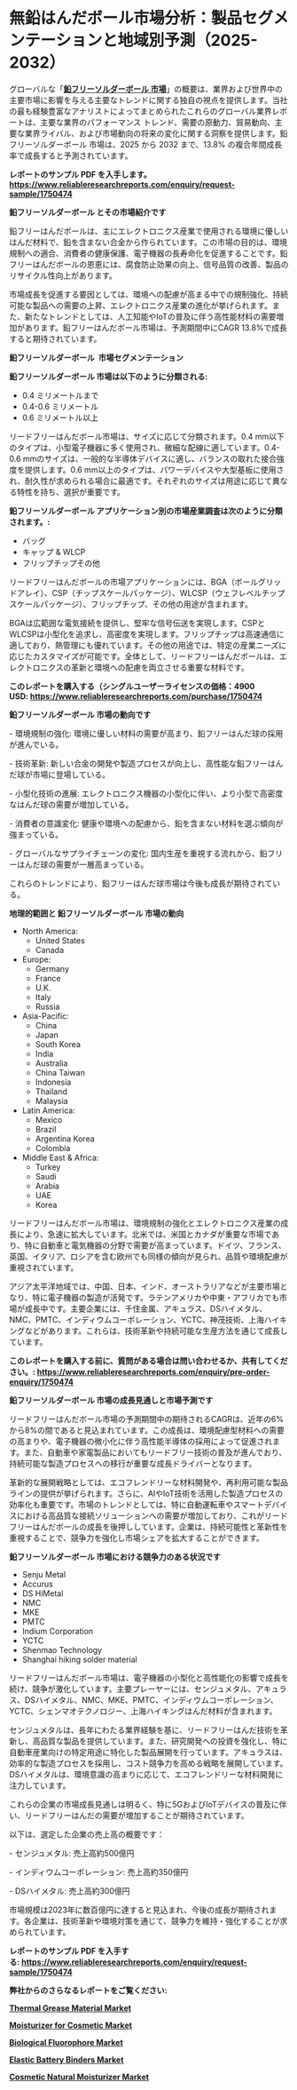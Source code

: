 <p><h1>無鉛はんだボール市場分析：製品セグメンテーションと地域別予測（2025-2032）</h1></p><p>グローバルな「<a href="https://www.reliableresearchreports.com/lead-free-solder-ball-r1750474?utm_campaign=110&utm_medium=6&utm_source=Github&utm_content=ia&utm_term=05022025&utm_id=lead-free-solder-ball"><strong>鉛フリーソルダーボール 市場</strong></a>」の概要は、業界および世界中の主要市場に影響を与える主要なトレンドに関する独自の視点を提供します。当社の最も経験豊富なアナリストによってまとめられたこれらのグローバル業界レポートは、主要な業界のパフォーマンス トレンド、需要の原動力、貿易動向、主要な業界ライバル、および市場動向の将来の変化に関する洞察を提供します。鉛フリーソルダーボール 市場は、2025 から 2032 まで、13.8% の複合年間成長率で成長すると予測されています。</p>
<p><strong>レポートのサンプル PDF を入手します。</strong><strong><a href="https://www.reliableresearchreports.com/enquiry/request-sample/1750474?utm_campaign=110&utm_medium=6&utm_source=Github&utm_content=ia&utm_term=05022025&utm_id=lead-free-solder-ball">https://www.reliableresearchreports.com/enquiry/request-sample/1750474</a></strong></p>
<p><strong>鉛フリーソルダーボール とその市場紹介です</strong></p>
<p><p>鉛フリーはんだボールは、主にエレクトロニクス産業で使用される環境に優しいはんだ材料で、鉛を含まない合金から作られています。この市場の目的は、環境規制への適合、消費者の健康保護、電子機器の長寿命化を促進することです。鉛フリーはんだボールの恩恵には、腐食防止効果の向上、信号品質の改善、製品のリサイクル性向上があります。</p><p>市場成長を促進する要因としては、環境への配慮が高まる中での規制強化、持続可能な製品への需要の上昇、エレクトロニクス産業の進化が挙げられます。また、新たなトレンドとしては、人工知能やIoTの普及に伴う高性能材料の需要増加があります。鉛フリーはんだボール市場は、予測期間中にCAGR 13.8%で成長すると期待されています。</p><strong><a href="|AUTHORITHY_DOMAIN_URL|?utm_campaign=110&utm_medium=6&utm_source=Github&utm_content=ia&utm_term=05022025&utm_id=lead-free-solder-ball"></a></strong></p>
<p><strong>鉛フリーソルダーボール&nbsp;</strong><strong>&nbsp;市場セグメンテーション</strong></p>
<p><strong>鉛フリーソルダーボール 市場は以下のように分類される:</strong>&nbsp;</p>
<p><ul><li>0.4 ミリメートルまで</li><li>0.4-0.6 ミリメートル</li><li>0.6 ミリメートル以上</li></ul></p>
<p><p>リードフリーはんだボール市場は、サイズに応じて分類されます。0.4 mm以下のタイプは、小型電子機器に多く使用され、微細な配線に適しています。0.4-0.6 mmのサイズは、一般的な半導体デバイスに適し、バランスの取れた接合強度を提供します。0.6 mm以上のタイプは、パワーデバイスや大型基板に使用され、耐久性が求められる場合に最適です。それぞれのサイズは用途に応じて異なる特性を持ち、選択が重要です。</p></p>
<p><strong> 鉛フリーソルダーボール アプリケーション別の市場産業調査は次のように分類されます。:</strong></p>
<p><ul><li>バッグ</li><li>キャップ & WLCP</li><li>フリップチップその他</li></ul></p>
<p><p>リードフリーはんだボールの市場アプリケーションには、BGA（ボールグリッドアレイ）、CSP（チップスケールパッケージ）、WLCSP（ウェフレベルチップスケールパッケージ）、フリップチップ、その他の用途が含まれます。</p><p>BGAは広範囲な電気接続を提供し、堅牢な信号伝送を実現します。CSPとWLCSPは小型化を追求し、高密度を実現します。フリップチップは高速通信に適しており、熱管理にも優れています。その他の用途では、特定の産業ニーズに応じたカスタマイズが可能です。全体として、リードフリーはんだボールは、エレクトロニクスの革新と環境への配慮を両立させる重要な材料です。</p></p>
<p><strong>このレポートを購入する（シングルユーザーライセンスの価格：4900 USD:</strong><strong>&nbsp;<a href="https://www.reliableresearchreports.com/purchase/1750474?utm_campaign=110&utm_medium=6&utm_source=Github&utm_content=ia&utm_term=05022025&utm_id=lead-free-solder-ball">https://www.reliableresearchreports.com/purchase/1750474</a></strong></p>
<p><strong>鉛フリーソルダーボール 市場の動向です</strong></p>
<p><p>- 環境規制の強化: 環境に優しい材料の需要が高まり、鉛フリーはんだ球の採用が進んでいる。</p><p>- 技術革新: 新しい合金の開発や製造プロセスが向上し、高性能な鉛フリーはんだ球が市場に登場している。</p><p>- 小型化技術の進展: エレクトロニクス機器の小型化に伴い、より小型で高密度なはんだ球の需要が増加している。</p><p>- 消費者の意識変化: 健康や環境への配慮から、鉛を含まない材料を選ぶ傾向が強まっている。</p><p>- グローバルなサプライチェーンの変化: 国内生産を重視する流れから、鉛フリーはんだ球の需要が一層高まっている。</p><p>これらのトレンドにより、鉛フリーはんだ球市場は今後も成長が期待されている。</p></p>
<p><strong>地理的範囲と 鉛フリーソルダーボール 市場の動向</strong></p>
<p><ul>
    <li>
        North America:
        <ul>
            <li>United States</li>
            <li>Canada</li>
        </ul>
    </li>
    <li>
        Europe:
        <ul>
            <li>Germany</li>
            <li>France</li>
            <li>U.K.</li>
            <li>Italy</li>
            <li>Russia</li>
        </ul>
    </li>
    <li>
        Asia-Pacific:
        <ul>
            <li>China</li>
            <li>Japan</li>
            <li>South Korea</li>
            <li>India</li>
            <li>Australia</li>
            <li>China Taiwan</li>
            <li>Indonesia</li>
            <li>Thailand</li>
            <li>Malaysia</li>
        </ul>
    </li>
    <li>
        Latin America:
        <ul>
            <li>Mexico</li>
            <li>Brazil</li>
            <li>Argentina Korea</li>
            <li>Colombia</li>
        </ul>
    </li>
    <li>
        Middle East & Africa:
        <ul>
            <li>Turkey</li>
            <li>Saudi</li>
            <li>Arabia</li>
            <li>UAE</li>
            <li>Korea</li>
        </ul>
    </li>
    </ul></p>
<p><p>リードフリーはんだボール市場は、環境規制の強化とエレクトロニクス産業の成長により、急速に拡大しています。北米では、米国とカナダが重要な市場であり、特に自動車と電気機器の分野で需要が高まっています。ドイツ、フランス、英国、イタリア、ロシアを含む欧州でも同様の傾向が見られ、品質や環境配慮が重視されています。</p><p>アジア太平洋地域では、中国、日本、インド、オーストラリアなどが主要市場となり、特に電子機器の製造が活発です。ラテンアメリカや中東・アフリカでも市場が成長中です。主要企業には、千住金属、アキュラス、DSハイメタル、NMC、PMTC、インディウムコーポレーション、YCTC、神茂技術、上海ハイキングなどがあります。これらは、技術革新や持続可能な生産方法を通じて成長しています。</p></p>
<p><strong>このレポートを購入する前に、質問がある場合は問い合わせるか、共有してください。:&nbsp;<a href="https://www.reliableresearchreports.com/enquiry/pre-order-enquiry/1750474?utm_campaign=110&utm_medium=6&utm_source=Github&utm_content=ia&utm_term=05022025&utm_id=lead-free-solder-ball">https://www.reliableresearchreports.com/enquiry/pre-order-enquiry/1750474</a></strong></p>
<p><strong>鉛フリーソルダーボール 市場の成長見通しと市場予測です</strong></p>
<p><p>リードフリーはんだボール市場の予測期間中の期待されるCAGRは、近年の6%から8%の間であると見込まれています。この成長は、環境配慮型材料への需要の高まりや、電子機器の微小化に伴う高性能半導体の採用によって促進されます。また、自動車や家電製品においてもリードフリー技術の普及が進んでおり、持続可能な製造プロセスへの移行が重要な成長ドライバーとなります。</p><p>革新的な展開戦略としては、エコフレンドリーな材料開発や、再利用可能な製品ラインの提供が挙げられます。さらに、AIやIoT技術を活用した製造プロセスの効率化も重要です。市場のトレンドとしては、特に自動運転車やスマートデバイスにおける高品質な接続ソリューションへの需要が増加しており、これがリードフリーはんだボールの成長を後押ししています。企業は、持続可能性と革新性を重視することで、競争力を強化し市場シェアを拡大することができます。</p></p>
<p><strong>鉛フリーソルダーボール 市場における競争力のある状況です</strong></p>
<p><ul><li>Senju Metal</li><li>Accurus</li><li>DS HiMetal</li><li>NMC</li><li>MKE</li><li>PMTC</li><li>Indium Corporation</li><li>YCTC</li><li>Shenmao Technology</li><li>Shanghai hiking solder material</li></ul></p>
<p><p>リードフリーはんだボール市場は、電子機器の小型化と高性能化の影響で成長を続け、競争が激化しています。主要プレーヤーには、センジュメタル、アキュラス、DSハイメタル、NMC、MKE、PMTC、インディウムコーポレーション、YCTC、シェンマオテクノロジー、上海ハイキングはんだ材料が含まれます。</p><p>センジュメタルは、長年にわたる業界経験を基に、リードフリーはんだ技術を革新し、高品質な製品を提供しています。また、研究開発への投資を強化し、特に自動車産業向けの特定用途に特化した製品展開を行っています。アキュラスは、効率的な製造プロセスを採用し、コスト競争力を高める戦略を展開しています。DSハイメタルは、環境意識の高まりに応じて、エコフレンドリーな材料開発に注力しています。</p><p>これらの企業の市場成長見通しは明るく、特に5GおよびIoTデバイスの普及に伴い、リードフリーはんだの需要が増加することが期待されています。</p><p>以下は、選定した企業の売上高の概要です：</p><p>- センジュメタル: 売上高約500億円</p><p>- インディウムコーポレーション: 売上高約350億円</p><p>- DSハイメタル: 売上高約300億円</p><p>市場規模は2023年に数百億円に達すると見込まれ、今後の成長が期待されます。各企業は、技術革新や環境対策を通じて、競争力を維持・強化することが求められています。</p></p>
<p><strong>レポートのサンプル PDF を入手する:&nbsp;<a href="https://www.reliableresearchreports.com/enquiry/request-sample/1750474?utm_campaign=110&utm_medium=6&utm_source=Github&utm_content=ia&utm_term=05022025&utm_id=lead-free-solder-ball">https://www.reliableresearchreports.com/enquiry/request-sample/1750474</a></strong></p>
<p></p>
<p></p>
<p></p>
<p></p>
<p><strong>弊社からのさらなるレポートをご覧ください:</strong></p>
<p><strong><p><a href="https://github.com/mayabungard8092/Market-Research-Report-List-1/blob/main/thermal-grease-material-market.md?utm_campaign=110&utm_medium=6&utm_source=Github&utm_content=ia&utm_term=05022025&utm_id=lead-free-solder-ball">Thermal Grease Material Market</a></p><p><a href="https://github.com/uramalorr/Market-Research-Report-List-1/blob/main/moisturizer-for-cosmetic-market.md?utm_campaign=110&utm_medium=6&utm_source=Github&utm_content=ia&utm_term=05022025&utm_id=lead-free-solder-ball">Moisturizer for Cosmetic Market</a></p><p><a href="https://github.com/mathastilley812967/Market-Research-Report-List-1/blob/main/biological-fluorophore-market.md?utm_campaign=110&utm_medium=6&utm_source=Github&utm_content=ia&utm_term=05022025&utm_id=lead-free-solder-ball">Biological Fluorophore Market</a></p><p><a href="https://github.com/tamiaknaub6/Market-Research-Report-List-1/blob/main/elastic-battery-binders-market.md?utm_campaign=110&utm_medium=6&utm_source=Github&utm_content=ia&utm_term=05022025&utm_id=lead-free-solder-ball">Elastic Battery Binders Market</a></p><p><a href="https://github.com/gamuoodhub/Market-Research-Report-List-1/blob/main/cosmetic-natural-moisturizer-market.md?utm_campaign=110&utm_medium=6&utm_source=Github&utm_content=ia&utm_term=05022025&utm_id=lead-free-solder-ball">Cosmetic Natural Moisturizer Market</a></p></strong></p>